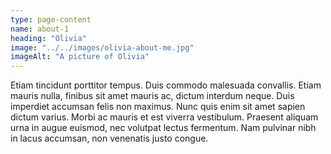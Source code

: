```yaml
---
type: page-content
name: about-1
heading: "Olivia"
image: "../../images/olivia-about-me.jpg"
imageAlt: "A picture of Olivia"
---
```


Etiam tincidunt porttitor tempus. Duis commodo malesuada convallis. Etiam mauris nulla, finibus sit amet mauris ac, dictum interdum neque. Duis imperdiet accumsan felis non maximus. Nunc quis enim sit amet sapien dictum varius. Morbi ac mauris et est viverra vestibulum. Praesent aliquam urna in augue euismod, nec volutpat lectus fermentum. Nam pulvinar nibh in lacus accumsan, non venenatis justo congue.
